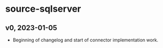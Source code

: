 # source-sqlserver

## v0, 2023-01-05

- Beginning of changelog and start of connector implementation work.